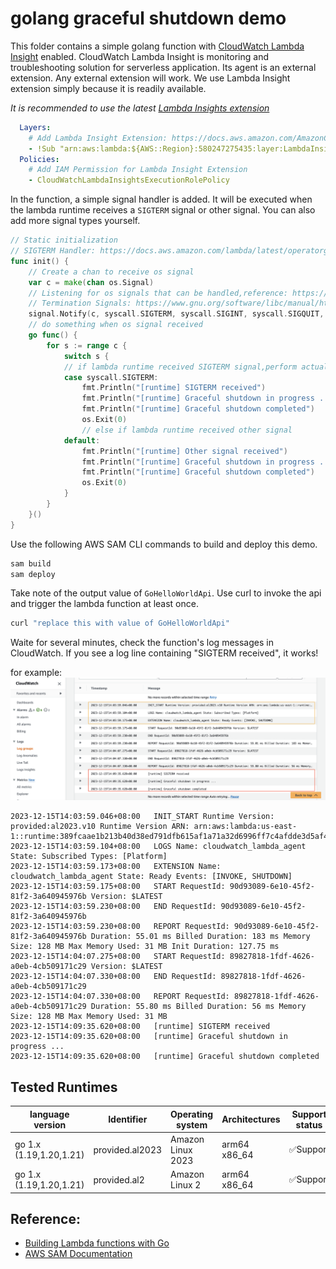 # golang graceful shutdown demo

This folder contains a simple golang function
with [CloudWatch Lambda Insight](https://docs.aws.amazon.com/lambda/latest/dg/monitoring-insights.html) enabled.
CloudWatch Lambda Insight is
monitoring and troubleshooting solution for serverless application. Its agent is an external extension. Any external
extension will work. We use Lambda Insight extension simply because it is readily available.

*It is recommended to use the
latest [Lambda Insights extension](https://docs.aws.amazon.com/AmazonCloudWatch/latest/monitoring/Lambda-Insights-extension-versions.html)*

```yaml
  Layers:
    # Add Lambda Insight Extension: https://docs.aws.amazon.com/AmazonCloudWatch/latest/monitoring/Lambda-Insights-extension-versions.html
    - !Sub "arn:aws:lambda:${AWS::Region}:580247275435:layer:LambdaInsightsExtension-Arm64:5"
  Policies:
    # Add IAM Permission for Lambda Insight Extension
    - CloudWatchLambdaInsightsExecutionRolePolicy
```

In the function, a simple signal handler is added. It will be executed when the lambda runtime receives a
`SIGTERM` signal or other  signal. You can also add more signal types yourself.

```go
// Static initialization
// SIGTERM Handler: https://docs.aws.amazon.com/lambda/latest/operatorguide/static-initialization.html
func init() {
	// Create a chan to receive os signal
	var c = make(chan os.Signal)
	// Listening for os signals that can be handled,reference: https://docs.aws.amazon.com/lambda/latest/dg/runtimes-extensions-api.html
	// Termination Signals: https://www.gnu.org/software/libc/manual/html_node/Termination-Signals.html
	signal.Notify(c, syscall.SIGTERM, syscall.SIGINT, syscall.SIGQUIT, syscall.SIGHUP)
	// do something when os signal received
	go func() {
		for s := range c {
			switch s {
			// if lambda runtime received SIGTERM signal,perform actual clean up work here.
			case syscall.SIGTERM:
				fmt.Println("[runtime] SIGTERM received")
				fmt.Println("[runtime] Graceful shutdown in progress ...")
				fmt.Println("[runtime] Graceful shutdown completed")
				os.Exit(0)
				// else if lambda runtime received other signal
			default:
				fmt.Println("[runtime] Other signal received")
				fmt.Println("[runtime] Graceful shutdown in progress ...")
				fmt.Println("[runtime] Graceful shutdown completed")
				os.Exit(0)
			}
		}
	}()
}
```

Use the following AWS SAM CLI commands to build and deploy this demo.

```bash
sam build
sam deploy
```

Take note of the output value of `GoHelloWorldApi`. Use curl to invoke the api and trigger the lambda function at least once.

```bash
curl "replace this with value of GoHelloWorldApi"
```

Waite for several minutes, check the function's log messages in CloudWatch. If you see a log line containing "SIGTERM
received", it works!

for example:
![](./docs/images/golang-2023-12-15.png)
```text
2023-12-15T14:03:59.046+08:00	INIT_START Runtime Version: provided:al2023.v10 Runtime Version ARN: arn:aws:lambda:us-east-1::runtime:389fcaae1b213b40d38ed791dfb615af1a71a32d6996ff7c4afdde3d5af4b6f2
2023-12-15T14:03:59.104+08:00	LOGS Name: cloudwatch_lambda_agent State: Subscribed Types: [Platform]
2023-12-15T14:03:59.173+08:00	EXTENSION Name: cloudwatch_lambda_agent State: Ready Events: [INVOKE, SHUTDOWN]
2023-12-15T14:03:59.175+08:00	START RequestId: 90d93089-6e10-45f2-81f2-3a640945976b Version: $LATEST
2023-12-15T14:03:59.230+08:00	END RequestId: 90d93089-6e10-45f2-81f2-3a640945976b
2023-12-15T14:03:59.230+08:00	REPORT RequestId: 90d93089-6e10-45f2-81f2-3a640945976b Duration: 55.01 ms Billed Duration: 183 ms Memory Size: 128 MB Max Memory Used: 31 MB Init Duration: 127.75 ms
2023-12-15T14:04:07.275+08:00	START RequestId: 89827818-1fdf-4626-a0eb-4cb509171c29 Version: $LATEST
2023-12-15T14:04:07.330+08:00	END RequestId: 89827818-1fdf-4626-a0eb-4cb509171c29
2023-12-15T14:04:07.330+08:00	REPORT RequestId: 89827818-1fdf-4626-a0eb-4cb509171c29 Duration: 55.80 ms Billed Duration: 56 ms Memory Size: 128 MB Max Memory Used: 31 MB
2023-12-15T14:09:35.620+08:00	[runtime] SIGTERM received
2023-12-15T14:09:35.620+08:00	[runtime] Graceful shutdown in progress ...
2023-12-15T14:09:35.620+08:00	[runtime] Graceful shutdown completed 
```

## Tested Runtimes

| language version            | Identifier      | Operating system  | Architectures    | Support status |
|-----------------------------|-----------------|-------------------|------------------|----------------|
| go 1.x<br/>(1.19,1.20,1.21) | provided.al2023 | Amazon Linux 2023 | arm64<br/>x86_64 | ✅Support       |
| go 1.x<br/>(1.19,1.20,1.21) | provided.al2    | Amazon Linux 2    | arm64<br/>x86_64 | ✅Support       |

## Reference:

- [Building Lambda functions with Go](https://docs.aws.amazon.com/lambda/latest/dg/lambda-golang.html)
- [AWS SAM Documentation](https://docs.aws.amazon.com/serverless-application-model/)
